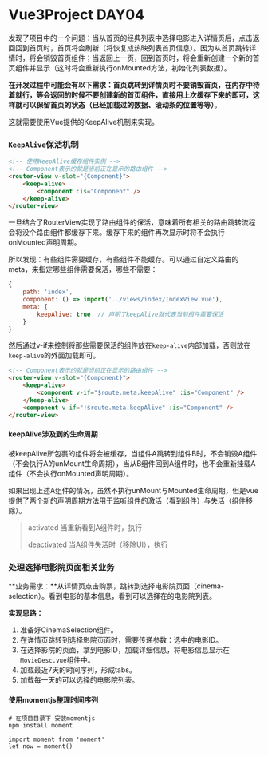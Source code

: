 # Vue3Project  DAY04

发现了项目中的一个问题：当从首页的经典列表中选择电影进入详情页后，点击返回回到首页时，首页将会刷新（将恢复成热映列表首页信息）。因为从首页跳转详情时，将会销毁首页组件；当返回上一页，回到首页时，将会重新创建一个新的首页组件并显示（这时将会重新执行onMounted方法，初始化列表数据）。

**在开发过程中可能会有以下需求：首页跳转到详情页时不要销毁首页，在内存中待着就行，等会返回的时候不要创建新的首页组件，直接用上次缓存下来的即可，这样就可以保留首页的状态（已经加载过的数据、滚动条的位置等等）**。

这就需要使用Vue提供的KeepAlive机制来实现。



### `KeepAlive`保活机制

```html
<!-- 使用KeepAlive缓存组件实例 -->
<!-- Component表示的就是当前正在显示的路由组件 -->
<router-view v-slot="{Component}">
    <keep-alive>
        <component :is="Component" />
    </keep-alive>
</router-view>
```

一旦结合了RouterView实现了路由组件的保活，意味着所有相关的路由跳转流程会将没个路由组件都缓存下来。缓存下来的组件再次显示时将不会执行onMounted声明周期。

所以发现：有些组件需要缓存，有些组件不能缓存。可以通过自定义路由的meta，来指定哪些组件需要保活，哪些不需要：

```javascript
{
    path: 'index',
    component: () => import('../views/index/IndexView.vue'),
    meta: {
    	keepAlive: true  // 声明了keepAlive就代表当前组件需要保活  
    }
}
```

然后通过v-if来控制将那些需要保活的组件放在`keep-alive`内部加载，否则放在`keep-alive`的外面加载即可。

```html
<!-- Component表示的就是当前正在显示的路由组件 -->
<router-view v-slot="{Component}">
    <keep-alive>
        <component v-if="$route.meta.keepAlive" :is="Component" />
    </keep-alive>
    <component v-if="!$route.meta.keepAlive" :is="Component" />
</router-view>
```

#### keepAlive涉及到的生命周期

被keepAlive所包裹的组件将会被缓存，当组件A跳转到组件B时，不会销毁A组件（不会执行A的unMount生命周期），当从B组件回到A组件时，也不会重新挂载A组件（不会执行onMounted声明周期）。

如果出现上述A组件的情况，虽然不执行unMount与Mounted生命周期，但是vue提供了两个新的声明周期方法用于监听组件的激活（看到组件）与失活（组件移除）。

> activated       当重新看到A组件时，执行
>
> deactivated  当A组件失活时（移除UI），执行



###  处理选择电影院页面相关业务

**业务需求：**从详情页点击购票，跳转到选择电影院页面（cinema-selection）。看到电影的基本信息，看到可以选择在的电影院列表。

**实现思路：**

1. 准备好CinemaSelection组件。
2. 在详情页跳转到选择影院页面时，需要传递参数：选中的电影ID。
3. 在选择影院的页面，拿到电影ID，加载详细信息，将电影信息显示在`MovieDesc.vue`组件中。
4. 加载最近7天的时间序列，形成tabs。
5. 加载每一天的可以选择的电影院列表。



#### 使用momentjs整理时间序列

```shell
# 在项目目录下 安装momentjs
npm install moment
```

```
import moment from 'moment'
let now = moment()
```










